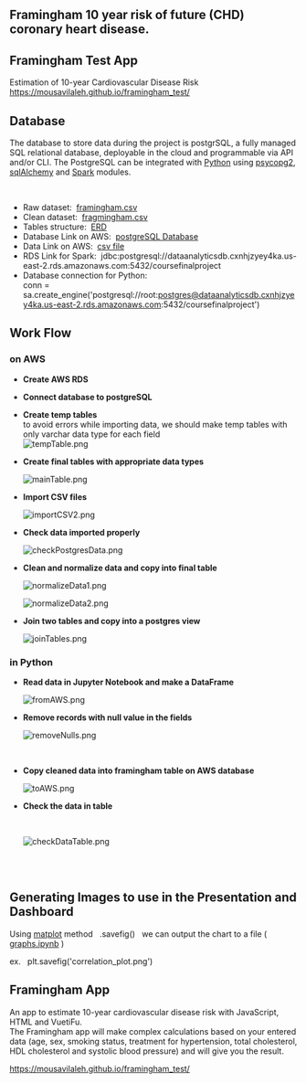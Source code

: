 ## Framingham 10 year risk of future (CHD) coronary heart disease.

## Framingham Test App
Estimation of 10-year Cardiovascular Disease Risk <br/>
https://mousavilaleh.github.io/framingham_test/


## Database

The database to store data during the project is postgrSQL, a fully managed SQL relational database, deployable in the cloud and programmable via API and/or CLI. The PostgreSQL can be integrated with [Python](https://stackabuse.com/working-with-postgresql-in-python/) using [psycopg2](https://www.tutorialspoint.com/postgresql/postgresql_python.htm), [sqlAlchemy](https://docs.sqlalchemy.org/en/14/dialects/postgresql.html) and [Spark](https://spark.apache.org/docs/latest/) modules. <br/>

<br>

- Raw dataset:&nbsp; [framingham.csv](framingham.csv)
- Clean dataset:&nbsp; [fragmingham.csv](fragmingham.csv)
- Tables structure:&nbsp; [ERD](Images/ERD.png)
- Database Link on AWS:&nbsp; [postgreSQL Database](dataanalyticsdb.cxnhjzyey4ka.us-east-2.rds.amazonaws.com) 
- Data Link on AWS:&nbsp; [csv file](https://classprojectdata.s3.amazonaws.com/framingham.csv)
- RDS Link for Spark:&nbsp;  jdbc:postgresql://dataanalyticsdb.cxnhjzyey4ka.us-east-2.rds.amazonaws.com:5432/coursefinalproject
- Database connection for Python: <br/> conn = sa.create_engine('postgresql://root:postgres@dataanalyticsdb.cxnhjzyey4ka.us-east-2.rds.amazonaws.com:5432/coursefinalproject')


## Work Flow
### on AWS
- __Create AWS RDS__
- __Connect database to postgreSQL__
- __Create temp tables__ <br/>
  to avoid errors while importing data, we should make temp tables with only varchar data type for each field
  <br/>
  ![tempTable.png](Images/tempTable.png)
  <br/>
  
- __Create final tables with appropriate data types__

  
  ![mainTable.png](Images/mainTable.png)
  <br/>
  
- __Import CSV files__

  
  ![importCSV2.png](Images/importCSV2.png)
  <br/>
  
- __Check data imported properly__

  
  ![checkPostgresData.png](Images/checkPostgresData.png)
  <br/>
  
- __Clean and normalize data and copy into final table__

  
  ![normalizeData1.png](Images/normalizeData1.png)
  <br/>
  
  ![normalizeData2.png](Images/normalizeData2.png)
  <br/>
  
- __Join two tables and copy into a postgres view__

  
  ![joinTables.png](Images/joinTables.png)
  <br/>
  
### in Python

- __Read data in Jupyter Notebook and make a DataFrame__

  
  ![fromAWS.png](Images/fromAWS.png)
  <br/>
  
- __Remove records with null value in the fields__
  
  ![removeNulls.png](Images/removeNulls.png)
  
  <br/>
  
- __Copy cleaned data into framingham table on AWS database__

  
  ![toAWS.png](Images/toAWS.png)
  <br/>
  
- __Check the data in table__

  <br/>
  
  ![checkDataTable.png](Images/checkDataTable.png)

<br/>
<br/>

## Generating Images to use in the Presentation and Dashboard
Using [matplot](https://chartio.com/resources/tutorials/how-to-save-a-plot-to-a-file-using-matplotlib/) method &nbsp; .savefig() &nbsp;  we can output the chart to a file ( [graphs.ipynb](graphs.ipynb) )

ex. &nbsp; plt.savefig('correlation_plot.png') <br/>


## Framingham App
An app to estimate 10-year cardiovascular disease risk with JavaScript, HTML and VuetiFu. <br/>
The Framingham app will make complex calculations based on your entered data (age, sex, smoking status, treatment for hypertension, total cholesterol, HDL cholesterol and systolic blood pressure) and will give you the result.
<br/>

https://mousavilaleh.github.io/framingham_test/

<br/>



